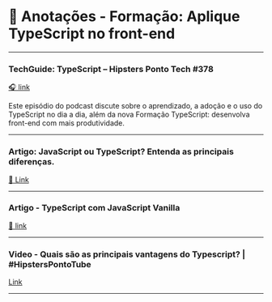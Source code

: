 # 📝 Anotações - Formação: Aplique TypeScript no front-end

---

### TechGuide: TypeScript – Hipsters Ponto Tech #378
[🎧 link](https://cursos.alura.com.br/formacao-typescript-desenvolva-front-end-produtividade#commitment-section)

Este episódio do podcast discute sobre o aprendizado, a adoção e o uso do TypeScript no dia a dia, além da nova Formação TypeScript: desenvolva front-end com mais produtividade.

---
### Artigo: JavaScript ou TypeScript? Entenda as principais diferenças.
[📄 Link](https://www.alura.com.br/artigos/javascript-ou-typescript?_gl=1*ejp53c*_ga*MTI4OTcxMTkxMy4xNjc5MzMxNDMy*_ga_1EPWSW3PCS*MTcwNTMzMjI1NC4zOC4xLjE3MDUzMzY5NDAuMC4wLjA.*_fplc*ejJDNmtxMXJaciUyRlg1VFByeXp2M0xaUU5SVWRiSklKZzByJTJCVFBvNm84ak44Q3p4NUNGTHdRT0lhYXFXaUR4bHB2aG1GZ2I3Y2ZBOW4lMkJINGJxZGNlbjREb2R0VjhBNER1Nzg2OHg5T3l0MEolMkJwV2tOeFRBcURIbU4lMkJxZlVQdyUzRCUzRA..)

---

### Artigo - TypeScript com JavaScript Vanilla
[📄 link](https://www.alura.com.br/artigos/typescript-javascript-vanilla?_gl=1*7icctu*_ga*MTI4OTcxMTkxMy4xNjc5MzMxNDMy*_ga_1EPWSW3PCS*MTcwNjU0MDc4Ny45Mi4xLjE3MDY1NDIxMDkuMC4wLjA.*_fplc*OHpmcTEwYyUyQkFOWWhTaDJOV0JUVnpDbndBZ25PJTJGdjh0UVV3bSUyRjBwM2tGUEs2Y2Vhc3M3RVB2RHJOUHRDcFFRM3lHS3JmS0Y0MGZ6ZXViMmlIMWJLYkNYbTloU09OV3BqNDQ3M2tMdU8xOE1yY0lhMU9MSW50SW9HVGYyMmNRJTNEJTNE)

---

### Video - Quais são as principais vantagens do Typescript? | #HipstersPontoTube
[Link](https://www.youtube.com/watch?v=snwevp02sIw)

---

